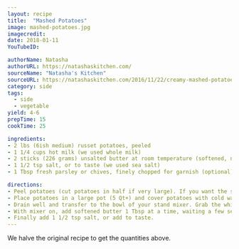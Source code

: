 ```yaml
---
layout: recipe
title:  "Mashed Potatoes"
image: mashed-potatoes.jpg
imagecredit:
date: 2018-01-11
YouTubeID: 

authorName: Natasha
authorURL: https://natashaskitchen.com/
sourceName: "Natasha's Kitchen"
sourceURL: https://natashaskitchen.com/2016/11/22/creamy-mashed-potatoes-recipe/
category: side
tags:
  - side
  - vegetable
yield: 4-6
prepTime: 15
cookTime: 25

ingredients:
- 2 lbs (6ish medium) russet potatoes, peeled
- 1 1/4 cups hot milk (we used whole milk)
- 2 sticks (226 grams) unsalted butter at room temperature (softened, not melted)
- 1 1/2 tsp salt, or to taste (we used sea salt)
- 1 Tbsp fresh parsley or chives, finely chopped for garnish (optional)

directions:
- Peel potatoes (cut potatoes in half if very large). If you want the smoothest potatoes possible, remove the little knots from the potatoes with a small spoon or the tip of a potatoes peeler. 
- Place potatoes in a large pot (5 Qt+) and cover potatoes with cold water. Bring to a boil and cook partially covered until easily pierced with a knife (boil 20-25 min depending on the size of your potatoes; mine took 22 min).
- Drain well and transfer to the bowl of your stand mixer. Grab the whisk attachment and mash potatoes lightly by hand to break them up. Fit mixer with whisk attachment and start on low speed 30 sec then increase to medium and slowly drizzle in the HOT milk.
- With mixer on, add softened butter 1 Tbsp at a time, waiting a few seconds between each addition. Potatoes will be whipped and fluffy. 
- Finally add 1 1/2 tsp salt, or add to taste.
---
```


We halve the original recipe to get the quantities above.
